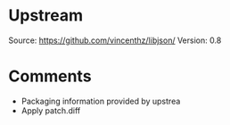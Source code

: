 # Upstream

Source: https://github.com/vincenthz/libjson/
Version: 0.8

# Comments

- Packaging information provided by upstrea
- Apply patch.diff
